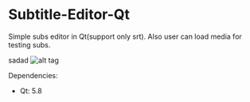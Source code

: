 # Subtitle-Editor-Qt
Simple subs editor in Qt(support only srt). Also  user can load media for testing subs. 


sadad
![alt tag](sampple.png)

Dependencies:
* Qt: 5.8

